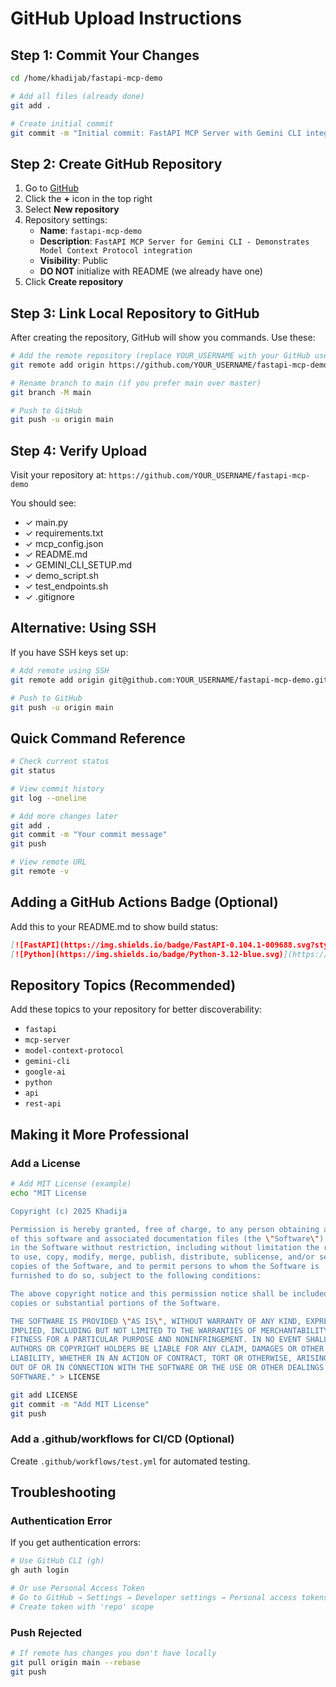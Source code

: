 # GitHub Upload Instructions

## Step 1: Commit Your Changes

```bash
cd /home/khadijab/fastapi-mcp-demo

# Add all files (already done)
git add .

# Create initial commit
git commit -m "Initial commit: FastAPI MCP Server with Gemini CLI integration"
```

## Step 2: Create GitHub Repository

1. Go to [GitHub](https://github.com)
2. Click the **+** icon in the top right
3. Select **New repository**
4. Repository settings:
   - **Name**: `fastapi-mcp-demo`
   - **Description**: `FastAPI MCP Server for Gemini CLI - Demonstrates Model Context Protocol integration`
   - **Visibility**: Public
   - **DO NOT** initialize with README (we already have one)
5. Click **Create repository**

## Step 3: Link Local Repository to GitHub

After creating the repository, GitHub will show you commands. Use these:

```bash
# Add the remote repository (replace YOUR_USERNAME with your GitHub username)
git remote add origin https://github.com/YOUR_USERNAME/fastapi-mcp-demo.git

# Rename branch to main (if you prefer main over master)
git branch -M main

# Push to GitHub
git push -u origin main
```

## Step 4: Verify Upload

Visit your repository at: `https://github.com/YOUR_USERNAME/fastapi-mcp-demo`

You should see:
- ✓ main.py
- ✓ requirements.txt
- ✓ mcp_config.json
- ✓ README.md
- ✓ GEMINI_CLI_SETUP.md
- ✓ demo_script.sh
- ✓ test_endpoints.sh
- ✓ .gitignore

## Alternative: Using SSH

If you have SSH keys set up:

```bash
# Add remote using SSH
git remote add origin git@github.com:YOUR_USERNAME/fastapi-mcp-demo.git

# Push to GitHub
git push -u origin main
```

## Quick Command Reference

```bash
# Check current status
git status

# View commit history
git log --oneline

# Add more changes later
git add .
git commit -m "Your commit message"
git push

# View remote URL
git remote -v
```

## Adding a GitHub Actions Badge (Optional)

Add this to your README.md to show build status:

```markdown
[![FastAPI](https://img.shields.io/badge/FastAPI-0.104.1-009688.svg?style=flat&logo=fastapi)](https://fastapi.tiangolo.com)
[![Python](https://img.shields.io/badge/Python-3.12-blue.svg)](https://www.python.org)
```

## Repository Topics (Recommended)

Add these topics to your repository for better discoverability:
- `fastapi`
- `mcp-server`
- `model-context-protocol`
- `gemini-cli`
- `google-ai`
- `python`
- `api`
- `rest-api`

## Making it More Professional

### Add a License
```bash
# Add MIT License (example)
echo "MIT License

Copyright (c) 2025 Khadija

Permission is hereby granted, free of charge, to any person obtaining a copy
of this software and associated documentation files (the \"Software\"), to deal
in the Software without restriction, including without limitation the rights
to use, copy, modify, merge, publish, distribute, sublicense, and/or sell
copies of the Software, and to permit persons to whom the Software is
furnished to do so, subject to the following conditions:

The above copyright notice and this permission notice shall be included in all
copies or substantial portions of the Software.

THE SOFTWARE IS PROVIDED \"AS IS\", WITHOUT WARRANTY OF ANY KIND, EXPRESS OR
IMPLIED, INCLUDING BUT NOT LIMITED TO THE WARRANTIES OF MERCHANTABILITY,
FITNESS FOR A PARTICULAR PURPOSE AND NONINFRINGEMENT. IN NO EVENT SHALL THE
AUTHORS OR COPYRIGHT HOLDERS BE LIABLE FOR ANY CLAIM, DAMAGES OR OTHER
LIABILITY, WHETHER IN AN ACTION OF CONTRACT, TORT OR OTHERWISE, ARISING FROM,
OUT OF OR IN CONNECTION WITH THE SOFTWARE OR THE USE OR OTHER DEALINGS IN THE
SOFTWARE." > LICENSE

git add LICENSE
git commit -m "Add MIT License"
git push
```

### Add a .github/workflows for CI/CD (Optional)
Create `.github/workflows/test.yml` for automated testing.

## Troubleshooting

### Authentication Error
If you get authentication errors:
```bash
# Use GitHub CLI (gh)
gh auth login

# Or use Personal Access Token
# Go to GitHub → Settings → Developer settings → Personal access tokens
# Create token with 'repo' scope
```

### Push Rejected
```bash
# If remote has changes you don't have locally
git pull origin main --rebase
git push
```

